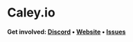 # Caley.io

<b>Get involved: [Discord]([https://link.maybe.co/discord](https://discord.gg/tr3gqKvE)) • [Website](https://caley.io) • [Issues](https://github.com/caley-io/caley/issues)</b>
